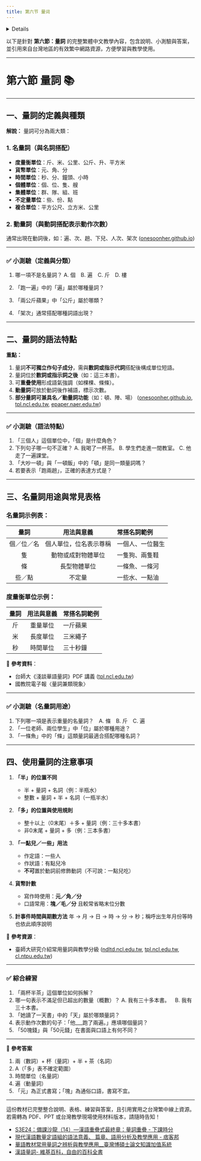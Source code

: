 ```yaml
---
title: 第六节 量词
---
```


<details>

```md

# 第六节 量词

## 一，量词的定义和种类

### （一）名量词

- 度量衡单位
- 货币单位
- 时间单位
- 个体单位
- 集体单位
- 不定量单位
- 复合单位

### （二）动量词

## 二，量词的语法特点

### （一）ไม่สามาถทำหน้าที่เป้ฯส่วนประกอบของประโยคได้โดยลำพัง

### （二）ต้องใช้ข้างหลังคำบอกจำนวนหรือคำนิยมสรรพนาม (คำสรรพนามชี้ระยะ)

### （三）คำลักษณะนามสามารถซ้ำคำได้

## 三，量词的用途

## 四，使用量词时需要注意的几个问题

### （一）关于名量词

常用名量词和常用名词举例

a table of with 3 columns -- 名量词 / 用法及意义 / 常用名词举例

another table with the same 3 columns, with heading 度量衡单位量词

1. ~个
2. ~位，~名
3. ~点，~些
4. คำนามที่มีลักษณะคำสรรพนาม ข้างหน้าไม่สามารถใช้คำลักษณะนามได้อีก
5. คำลักษณะนามหน่วยชั่งตวงวัดบางคำ สามารถใช้เชื่อมต่อกันได้ เรียกว่าเป็นคำลักษณะนามแบบคำผสม
6. คำลักษณะนามนับนามที่ซ้ำคำมักทำหน้าที่เป็นคำประธาน หรือเป็นบทขยายนามในส่วนของบทประธาน

### （二）关于动量词

a table with 2 columns -- 动量词 / 可以和量词搭配的动词

1. คำลักษณะนามนับการกระทำส่วนใหญ่จะใช้หลังคำกริยา เพื่อทำหน้าที่เป็นบทเสริมกริยา เพื่อแสดงจำนวน
2. ~遍
3. ~下儿
   1. แสดงหน่วยนับการกระทำที่ชัดเจน
   2. 一下儿
4. คำลักษณะนามนับการกระทำที่ซ้ำคำ
5. คำลักษณะนามนับการกระทำบางคำ สามารถใช้หลังคำลักษณะนามนับนามได้ เช่น 架次，人次

### （三）ตำแหน่งของคำลักษณะนาม กับ คำบอกจำนวน 半

1. เมื่อคำลักษณะนามใช้หลัง 半 จะแสดงถึงครึ่งหนึ่งของจำนวนนับ
   1. 半 + คำลักษณะนาม + (คำนาม)
   2. 半 + คำนามที่มีลักษณะคำลักษณะนาม
2. เมื่อหน้าคำลักษณะนามมีเลขจำนวนเต็ม 半 ต้องวางหลังคำลักษณะนาม
   1. เลขจำนวนเต็ม + คำลักษณะนาม + 半 + (คำนาม)
   2. เลขจำนวนเต็ม + คำลักษณะนามที่มีลักษณะนาม + 半

### （四）ตำแหน่ง กับ 多

1. 十，百，千，万
   1. เลขจำนวนเต็ม (หลักหน่วยคือ 0) + 多 + คำลักษณะนาม + (คำนาม)
   2. เลขจำนวนเต็ม (หลักหน่วยคือ 0) + 多 + คำนามที่มีลักษณะคำลักษณะนาม
2. จำนวนประมาณไม่ถึงจำนวนเต็มที่ถัดไป (+1)
   1. เลขจำนวนเต็ม (หลักหน่วยคือ 1-9) + คำลักษณะนาม + 多 + (คำนาม)
   2. เลขจำนวนเต็ม (หลักหน่วยคือ 1-9) + คำนามที่มีลักษณะคำลักษณะนาม + 多

### （五）一点儿，一些

1. ใช้หน้าคำนามเป็นบทขยายนาม
2. ใช้หลังคำคุณศัพท์เป็นบทเสริมบทกริยา
3. ละ 一 ได้
4. ไม่สามารถใช้หน้าคำคุณศัพท์หรือคำกริยา เพื่อทำหน้าที่เป้นบทขยายบทกริยาได้

### （六）วิธีนับเงิน

1. เงินตราของจีนคือ RMB ซึ่งมีหน่วยเงินเป็น 元，角，分 หรือ 块，毛，分
2. หากใช้เลขอารบิคเขียนจำนวนเงิน ข้างหลังต้องใช้ 元 เสมอ
   1. คำนาม 钱 ที่อยู่หลังจำนวนเงิน ในภาษาพูดมักจะไม่ใช้
3. ภาษาพูดมักใช้ 块，毛，分 และมักละหน่วยสุดท้าย

### （七）วิธีนับเวลา

1. วิธีนับจุดเวลาของวันเดือนปี
   1. ปี
   2. เดือน
   3. วันที่
   4. สัปดาห์ 星期，礼拜
   5. ลำดับวันเวลาในภาษาจีน คือ ปี เดือน วันที่
   6. การกล่าวถึงวันเดือนปีเกิดของบุคคล
2. วิธีนับช่วงเวลา
   1. ปี
   2. เดือน
   3. วัน
   4. สัปดาห์
   5. 上午，下午，晚上
3. วิธีนับเวลานาฬิกา
   1. 点
   2. 分
   3. 秒
4. คำบอกช่วงเวลา
   1. 小时，钟头
   2. 分，秒

```
</details>

以下是針對 **第六節：量詞** 的完整繁體中文教學內容，包含說明、小測驗與答案，並引用來自台灣地區的有效繁中網路資源，方便學習與教學使用。

---

# 第六節 量詞 📚

---

## 一、量詞的定義與種類

**解說：**
量詞可分為兩大類：

### 1. 名量詞（與名詞搭配）

* **度量衡單位**：斤、米、公里、公斤、升、平方米
* **貨幣單位**：元、角、分
* **時間單位**：秒、分、鐘頭、小時
* **個體單位**：個、位、隻、艘
* **集體單位**：群、隊、組、班
* **不定量單位**：些、份、點
* **複合單位**：平方公尺、立方米、公里

### 2. 動量詞（與動詞搭配表示動作次數）

通常出現在動詞後，如：遍、次、趟、下兒、人次、架次 ([onesoonher.github.io][1])

---

### ✅ 小測驗（定義與分類）

1. 哪一項不是名量詞？
   A. 個 B. 遍 C. 斤 D. 樓

2. 「跑一遍」中的「遍」屬於哪種量詞？

3. 「兩公斤蘋果」中「公斤」屬於哪類？

4. 「架次」通常搭配哪種詞語出現？

---

## 二、量詞的語法特點

**重點：**

1. 量詞**不可獨立作句子成分**，需與**數詞或指示代詞**搭配後構成單位短語。
2. 量詞位於**數詞或指示詞之後**（如：這三本書）。
3. 可**重疊使用**形成語氣強調（如棵棵、條條）。
4. **動量詞**可放於動詞後作補語，標示次數。
5. **部分量詞可兼具名／動量詞功能**（如：頓、陣、場） ([onesoonher.github.io][1], [tpl.ncl.edu.tw][2], [epaper.naer.edu.tw][3])

---

### ✅ 小測驗（語法特點）

1. 「三個人」這個單位中，「個」是什麼角色？
2. 下列句子哪一句不正確？
   A. 我喝了一杯茶。
   B. 學生們走進一間教室。
   C. 他走了一遍課堂。
3. 「大吵一頓」與「一頓飯」中的「頓」是同一類量詞嗎？
4. 若要表示「跑兩趟」，正確的表達方式是？

---

## 三、名量詞用途與常見表格

### 名量詞示例表：

|   量詞  |    用法與意義    | 常搭名詞範例   |
| :---: | :---------: | :------- |
| 個／位／名 | 個人單位，位名表示尊稱 | 一個人、一位醫生 |
|   隻   |  動物或成對物體單位  | 一隻狗、兩隻鞋  |
|   條   |    長型物體單位   | 一條魚、一條河  |
|  些／點  |     不定量     | 一些水、一點油  |

### 度量衡單位示例：

|  量詞 | 用法與意義 | 常搭名詞範例 |
| :-: | :---: | :----- |
|  斤  |  重量單位 | 一斤蘋果   |
|  米  |  長度單位 | 三米繩子   |
|  秒  |  時間單位 | 三十秒鐘   |

📘 **參考資料**：

* 台師大《淺談華語量詞》PDF 講義 ([tpl.ncl.edu.tw][2])
* 國教院電子報〈量詞兼類現象〉&#x20;

---

### ✅ 小測驗（名量詞用途）

1. 下列哪一項是表示重量的名量詞？ A. 條 B. 斤 C. 遍
2. 「一位老師、兩位學生」中「位」屬於哪種用途？
3. 「一條魚」中的「條」這類量詞最適合搭配哪種名詞？

---

## 四、使用量詞的注意事項

1. **「半」的位置不同**

   * 半 + 量詞 + 名詞（例：半瓶水）
   * 整數 + 量詞 + 半 + 名詞（一瓶半水）

2. **「多」的位置與使用規則**

   * 整十以上（0末尾）＋多 + 量詞（例：三十多本書）
   * 非0末尾 + 量詞 + 多（例：三本多書）

3. **「一點兒／一些」用法**

   * 作定語：一些人
   * 作狀語：有點兒冷
   * **不可**置於動詞前修飾動詞（不可說：一點兒吃）

4. **貨幣計數**

   * 寫作時使用：**元／角／分**
   * 口語常用：**塊／毛／分** 且較常省略末位分數

5. **計事件時間與期數方法**
   年 → 月 → 日 → 時 → 分 → 秒；稱呼出生年月份等時也依此順序說明

📘 **參考資源**：

* 臺師大研究介紹常用量詞與教學分級 ([ndltd.ncl.edu.tw][4], [tpl.ncl.edu.tw][2], [cl.ntpu.edu.tw][5])

---

### ✅ 綜合練習

1. 「兩杯半茶」這個單位如何拆解？
2. 哪一句表示不滿足但已超出的數量（概數）？
   A. 我有三十多本書。 B. 我有三十本書。
3. 「她讀了一天書」中的「天」屬於哪類量詞？
4. 表示動作次數的句子：「他\_\_\_跑了兩遍。」應填哪個量詞？
5. 「50塊錢」與「50元錢」在書面與口語上有何不同？

---

📝 **參考答案**

1. 兩（數詞）+ 杯（量詞）+ 半 + 茶（名詞）
2. A（「多」表不確定範圍）
3. 時間單位（名量詞）
4. 遍（動量詞）
5. 「元」為正式書寫；「塊」為通俗口語，書寫不宜。

---

這份教材已完整整合說明、表格、練習與答案，且引用實用之台灣繁中線上資源。若需轉為 PDF、PPT 或台灣教學現場使用材料版本，請隨時告知！

[1]: https://onesoonher.github.io/info/publication/A63-%E8%8F%AF%E8%AA%9E%E5%88%86%E9%A1%9E%E8%A9%9E%E7%9A%84%E7%95%8C%E5%AE%9A%E8%88%87%E6%95%99%E5%AD%B8%E4%B8%8A%E7%9A%84%E5%88%86%E7%B4%9A.pdf?utm_source=chatgpt.com "[PDF] 華語分類詞的界定與教學上的分級1"
[2]: https://tpl.ncl.edu.tw/NclService/pdfdownload?filePath=lV8OirTfsslWcCxIpLbUfvtkl6y56mnseBD2t_ICWKDOQMYoviKJpWZOK73_3WTa&imgType=Bn5sH4BGpJw%3D&key=f2Ow4yIldnNnKFVfucePgCp_lohHilDs0enBXP8bkPMeVVU9OyINO4qBZJhLTxWd&xmlId=0005859644&utm_source=chatgpt.com "[PDF] 教學錦囊- 淺談華語量詞- 從一隻狗還是一條狗說起"
[3]: https://epaper.naer.edu.tw/edm?content_no=2198&edm_no=87&grp_no=18&utm_source=chatgpt.com "第87期- 漢語量詞詞性的兼類現象 - 國家教育研究院電子報"
[4]: https://ndltd.ncl.edu.tw/cgi-bin/gs32/gsweb.cgi/login?o=dnclcdr&s=id%3D%22101NCCU5612008%22.&searchmode=basic&utm_source=chatgpt.com "量詞與分類詞：教學的反思與建議__臺灣博碩士論文知識加值系統"
[5]: https://www.cl.ntpu.edu.tw/ntpu-20/j-2611.pdf?utm_source=chatgpt.com "[PDF] 對照與建構：中英文量詞結構型態析論"

- [S3E24：備課沙龍（14）—漢語重疊式最終章：量詞重疊 - 下課時分](https://xia-ke-shi-fen.simplecast.com/episodes/s3e24-ME9CUPiT?utm_source=chatgpt.com "S3E24：備課沙龍（14）—漢語重疊式最終章：量詞重疊 - 下課時分")
- [現代漢語數量定語組的語法意義、 篇章、語用分析及教學應用 - 痞客邦](https://magic105.pixnet.net/blog/post/48501924?utm_source=chatgpt.com "現代漢語數量定語組的語法意義、 篇章、語用分析及教學應用 - 痞客邦")
- [華語教材常用量詞之辨析與教學應用__臺灣博碩士論文知識加值系統](https://ndltd.ncl.edu.tw/cgi-bin/gs32/gsweb.cgi/login?o=dnclcdr&s=id%3D%22109NTNU5612084%22.&searchmode=basic&utm_source=chatgpt.com "華語教材常用量詞之辨析與教學應用__臺灣博碩士論文知識加值系統")
- [漢語量詞- 維基百科，自由的百科全書](https://zh.wikipedia.org/zh-hant/%E6%B1%89%E8%AF%AD%E9%87%8F%E8%AF%8D?utm_source=chatgpt.com "漢語量詞- 維基百科，自由的百科全書")
